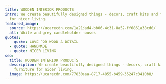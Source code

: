 ```yaml
---
title: WOODEN INTERIOR PRODUCTS
intro: We create beautifully designed things - decors, craft kits and furniture
  for nicer living.
featured_image:
  source: https://ucarecdn.com/1a21dad4-bb06-4c31-8a52-ff6861a38cd0/
  alt: White and grey candleholder houses
quotes:
  - quote: LOVE FOR WOOD & DETAIL
  - quote: HANDMADE
  - quote: NICER LIVING
seo:
  title: WOODEN INTERIOR PRODUCTS
  description: We create beautifully designed things - decors, craft kits and
    furniture for nicer living.
  image: https://ucarecdn.com/77830aaa-8717-4855-b459-35247c3410b8/
---
```

